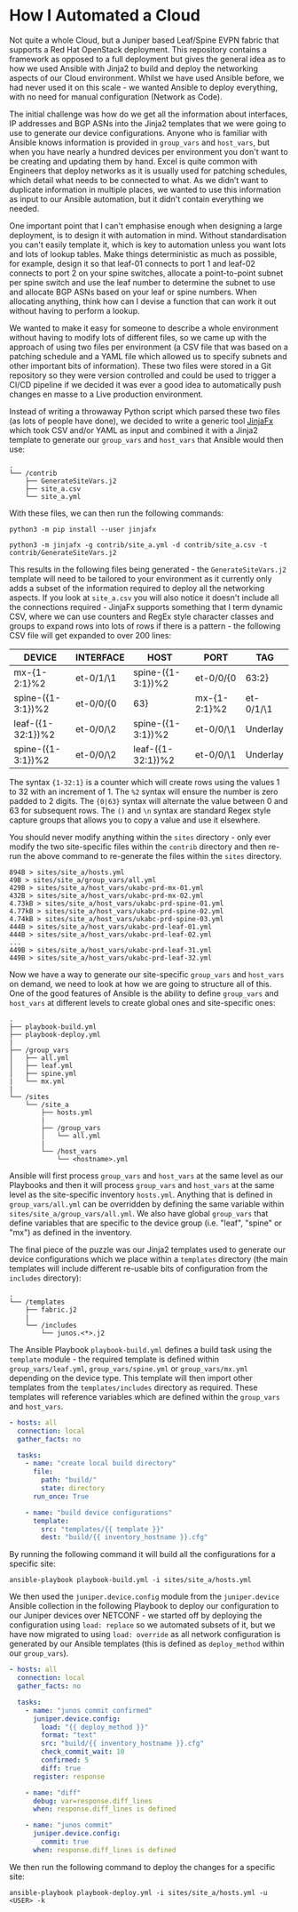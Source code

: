 # How I Automated a Cloud

Not quite a whole Cloud, but a Juniper based Leaf/Spine EVPN fabric that supports a Red Hat OpenStack deployment. This repository contains a framework as opposed to a full deployment but gives the general idea as to how we used Ansible with Jinja2 to build and deploy the networking aspects of our Cloud environment. Whilst we have used Ansible before, we had never used it on this scale - we wanted Ansible to deploy everything, with no need for manual configuration (Network as Code).

The initial challenge was how do we get all the information about interfaces, IP addresses and BGP ASNs into the Jinja2 templates that we were going to use to generate our device configurations. Anyone who is familiar with Ansible knows information is provided in `group_vars` and `host_vars`, but when you have nearly a hundred devices per environment you don't want to be creating and updating them by hand. Excel is quite common with Engineers that deploy networks as it is usually used for patching schedules, which detail what needs to be connected to what. As we didn’t want to duplicate information in multiple places, we wanted to use this information as input to our Ansible automation, but it didn't contain everything we needed.

One important point that I can't emphasise enough when designing a large deployment, is to design it with automation in mind. Without standardisation you can't easily template it, which is key to automation unless you want lots and lots of lookup tables. Make things deterministic as much as possible, for example, design it so that leaf-01 connects to port 1 and leaf-02 connects to port 2 on your spine switches, allocate a point-to-point subnet per spine switch and use the leaf number to determine the subnet to use and allocate BGP ASNs based on your leaf or spine numbers. When allocating anything, think how can I devise a function that can work it out without having to perform a lookup.

We wanted to make it easy for someone to describe a whole environment without having to modify lots of different files, so we came up with the approach of using two files per environment (a CSV file that was based on a patching schedule and a YAML file which allowed us to specify subnets and other important bits of information). These two files were stored in a Git repository so they were version controlled and could be used to trigger a CI/CD pipeline if we decided it was ever a good idea to automatically push changes en masse to a Live production environment.

Instead of writing a throwaway Python script which parsed these two files (as lots of people have done), we decided to write a generic tool [JinjaFx](https://pypi.org/project/jinjafx/) which took CSV and/or YAML as input and combined it with a Jinja2 template to generate our `group_vars` and `host_vars` that Ansible would then use:

```
.
└── /contrib
    ├── GenerateSiteVars.j2
    ├── site_a.csv
    └── site_a.yml
```

With these files, we can then run the following commands:

```
python3 -m pip install --user jinjafx
 
python3 -m jinjafx -g contrib/site_a.yml -d contrib/site_a.csv -t contrib/GenerateSiteVars.j2
```

This results in the following files being generated - the `GenerateSiteVars.j2` template will need to be tailored to your environment as it currently only adds a subset of the information required to deploy all the networking aspects. If you look at `site_a.csv` you will also notice it doesn't include all the connections required - JinjaFx supports something that I term dynamic CSV, where we can use counters and RegEx style character classes and groups to expand rows into lots of rows if there is a pattern - the following CSV file will get expanded to over 200 lines:

DEVICE | INTERFACE | HOST | PORT | TAG
--- | --- | --- | --- | ---
mx-{1-2:1}%2 | et-0/1/\1 | spine-({1-3:1})%2 | et-0/0/{0|63:2} | Underlay
spine-({1-3:1})%2 | et-0/0/{0|63} | mx-{1-2:1}%2 | et-0/1/\1 | Underlay
leaf-({1-32:1})%2 | et-0/0/\2 | spine-({1-3:1})%2 | et-0/0/\1 | Underlay
spine-({1-3:1})%2 | et-0/0/\2 | leaf-({1-32:1})%2 | et-0/0/\1 | Underlay

The syntax `{1-32:1}` is a counter which will create rows using the values 1 to 32 with an increment of 1. The `%2` syntax will ensure the number is zero padded to 2 digits. The `{0|63}` syntax will alternate the value between 0 and 63 for subsequent rows. The `()` and `\n` syntax are standard Regex style capture groups that allows you to copy a value and use it elsewhere.

You should never modify anything within the `sites` directory - only ever modify the two site-specific files within the `contrib` directory and then re-run the above command to re-generate the files within the `sites` directory.

```
894B > sites/site_a/hosts.yml
49B > sites/site_a/group_vars/all.yml
429B > sites/site_a/host_vars/ukabc-prd-mx-01.yml
432B > sites/site_a/host_vars/ukabc-prd-mx-02.yml
4.73kB > sites/site_a/host_vars/ukabc-prd-spine-01.yml
4.77kB > sites/site_a/host_vars/ukabc-prd-spine-02.yml
4.74kB > sites/site_a/host_vars/ukabc-prd-spine-03.yml
444B > sites/site_a/host_vars/ukabc-prd-leaf-01.yml
444B > sites/site_a/host_vars/ukabc-prd-leaf-02.yml
...
449B > sites/site_a/host_vars/ukabc-prd-leaf-31.yml
449B > sites/site_a/host_vars/ukabc-prd-leaf-32.yml
```

Now we have a way to generate our site-specific `group_vars` and `host_vars` on demand, we need to look at how we are going to structure all of this. One of the good features of Ansible is the ability to define `group_vars` and `host_vars` at different levels to create global ones and site-specific ones:

```
.
├── playbook-build.yml
├── playbook-deploy.yml
|
├── /group_vars
│   ├── all.yml
│   ├── leaf.yml
│   ├── spine.yml
|   └── mx.yml
|
└── /sites
    └── /site_a
        ├── hosts.yml
        |
        ├── /group_vars
        │   └── all.yml
        |
        └── /host_vars
            └── <hostname>.yml
```

Ansible will first process `group_vars` and `host_vars` at the same level as our Playbooks and then it will process `group_vars` and `host_vars` at the same level as the site-specific inventory `hosts.yml`. Anything that is defined in `group_vars/all.yml` can be overridden by defining the same variable within `sites/site_a/group_vars/all.yml`. We also have global `group_vars` that define variables that are specific to the device group (i.e. "leaf", "spine" or "mx") as defined in the inventory.

The final piece of the puzzle was our Jinja2 templates used to generate our device configurations which we place within a `templates` directory (the main templates will include different re-usable bits of configuration from the `includes` directory):

```
.
└── /templates
    ├── fabric.j2
    |
    └── /includes
        └── junos.<*>.j2
```

The Ansible Playbook `playbook-build.yml` defines a build task using the `template` module - the required template is defined within `group_vars/leaf.yml`, `group_vars/spine.yml` or `group_vars/mx.yml` depending on the device type. This template will then import other templates from the `templates/includes` directory as required. These templates will reference variables which are defined within the `group_vars` and `host_vars`.

```yaml
- hosts: all
  connection: local
  gather_facts: no

  tasks:
    - name: "create local build directory"
      file:
        path: "build/"
        state: directory
      run_once: True

    - name: "build device configurations"
      template:
        src: "templates/{{ template }}"
        dest: "build/{{ inventory_hostname }}.cfg"
```

By running the following command it will build all the configurations for a specific site:

```
ansible-playbook playbook-build.yml -i sites/site_a/hosts.yml
```

We then used the `juniper.device.config` module from the `juniper.device` Ansible collection in the following Playbook to deploy our configuration to our Juniper devices over NETCONF - we started off by deploying the configuration using `load: replace` so we automated subsets of it, but we have now migrated to using `load: override` as all network configuration is generated by our Ansible templates (this is defined as `deploy_method` within our `group_vars`).

```yaml
- hosts: all
  connection: local
  gather_facts: no

  tasks:
    - name: "junos commit confirmed"
      juniper.device.config:
        load: "{{ deploy_method }}"
        format: "text"
        src: "build/{{ inventory_hostname }}.cfg"
        check_commit_wait: 10
        confirmed: 5
        diff: true
      register: response

    - name: "diff"
      debug: var=response.diff_lines
      when: response.diff_lines is defined

    - name: "junos commit"
      juniper.device.config:
        commit: true
      when: response.diff_lines is defined
```

We then run the following command to deploy the changes for a specific site:

```
ansible-playbook playbook-deploy.yml -i sites/site_a/hosts.yml -u <USER> -k
```
